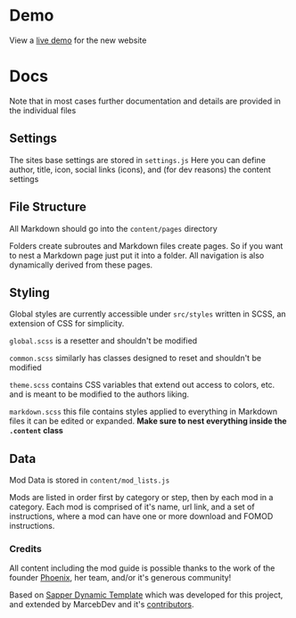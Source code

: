# Demo

View a [live demo](https://nervous-leavitt-3faf57.netlify.com/mod%20installation/getting%20started/) for the new website

# Docs

Note that in most cases further documentation and details are provided in the individual files

## Settings

The sites base settings are stored in `settings.js`
Here you can define author, title, icon, social links (icons),
and (for dev reasons) the content settings

## File Structure

All Markdown should go into the `content/pages` directory

Folders create subroutes and Markdown files create pages. So if you want to nest a Markdown page
just put it into a folder. All navigation is also dynamically derived from these pages.

## Styling

Global styles are currently accessible under `src/styles` written in SCSS, an extension of CSS
for simplicity.

`global.scss` is a resetter and shouldn't be modified

`common.scss` similarly has classes designed to reset and shouldn't be modified

`theme.scss` contains CSS variables that extend out access to colors, etc. and is meant
to be modified to the authors liking.

`markdown.scss` this file contains styles applied to everything in Markdown files it
can be edited or expanded. **Make sure to nest everything inside the `.content` class**

## Data

Mod Data is stored in `content/mod_lists.js`

Mods are listed in order first by category or step, then by each mod in a category.
Each mod is comprised of it's name, url link, and a set of instructions, where
a mod can have one or more download and FOMOD instructions.

### Credits

All content including the mod guide is possible thanks to the work of the founder [Phoenix](https://github.com/foreverphoenix),
her team, and/or it's generous community!

Based on [Sapper Dynamic Template](https://github.com/marcebdev/sapper-dynamic-template) which was developed
for this project, and extended by MarcebDev and it's [contributors](https://github.com/The-Phoenix-Flavour/sapper-tpf/graphs/contributors).
